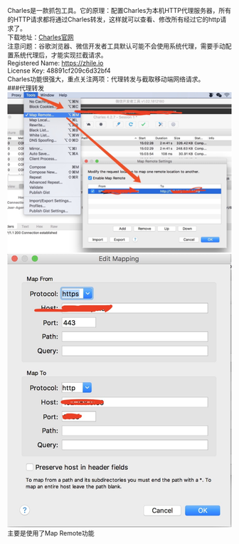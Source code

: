 
Charles是一款抓包工具。它的原理：配置Charles为本机HTTP代理服务器，所有的HTTP请求都将通过Charles转发，这样就可以查看、修改所有经过它的http请求了。  
下载地址：[Charles官网](https://www.charlesproxy.com/)  
注意问题：谷歌浏览器、微信开发者工具默认可能不会使用系统代理，需要手动配置系统代理后，才能实现拦截请求。  
Registered Name: https://zhile.io  
License Key: 48891cf209c6d32bf4  
Charles功能很强大，重点关注两项：代理转发与截取移动端网络请求。  
###代理转发
![代理设置](https://github.com/starsworld/blog/blob/master/image/1.jpeg) 
![转发设置](https://github.com/starsworld/blog/blob/master/image/2.jpeg)
主要是使用了Map Remote功能

